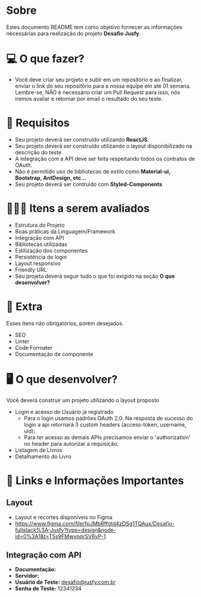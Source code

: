 # Sobre
Estes documento README tem como objetivo fornecer as informações necessárias para realização do projeto **Desafio Jusfy**.
# 💻 O que fazer?
- Você deve criar seu projeto e subir em um repositório e ao finalizar, enviar o link do seu repositório para a nossa equipe em até 01 semana. Lembre-se, NÃO é necessário criar um Pull Request para isso, nós iremos avaliar e retornar por email o resultado do seu teste.
# :hammer: Requisitos
- Seu projeto deverá ser construído utilizando **ReactJS**.
- Seu projeto deverá ser construído utilizando o layout disponibilizado na descrição do teste.
- A integração com a API deve ser feita respeitando todos os contratos de OAuth.
- Não é permitido uso de bibliotecas de estilo como **Material-ui, Bootstrap, AntDesign, etc...**
- Seu projeto deverá ser contruído com **Styled-Components**
# 🕵🏻‍♂️ Itens a serem avaliados
- Estrutura do Projeto
- Boas práticas da Linguagem/Framework
- Integração com API
- Bibliotecas utilizadas 
- Estilização dos componentes
- Persistência de login
- Layout responsivo
- Friendly URL
- Seu projeto deverá seguir tudo o que foi exigido na seção **O que desenvolver?**
# 🎁 Extra
Esses itens não obrigatórios, porém desejados.
- SEO
- Linter
- Code Formater
- Documentação de componente
# 🖥 O que desenvolver?
Você deverá construir um projeto utilizando o layout proposto
- Login e acesso de Usuário já registrado
  - Para o login usamos padrões OAuth 2.0. Na resposta de sucesso do login a api retornará 3 custom headers (access-token, username, uid);
  - Para ter acesso as demais APIs precisamos enviar o 'authorization' no header para autorizar a requisição;
- Listagem de Livros
- Detalhamento do Livro
# 🔗 Links e Informações Importantes
## Layout
- Layout e recortes disponíveis no Figma
- https://www.figma.com/file/fpJMbRffgtd4zDSg1TQAux/Desafio-fullstack%3A-Jusfy?type=design&node-id=0%3A1&t=T5s9FMwvpqrSV6yP-1
## Integração com API
- **Documentação:** 
- **Servidor:** 
- **Usuário de Teste:** desafio@jusfy.com.br
- **Senha de Teste:** 12341234


